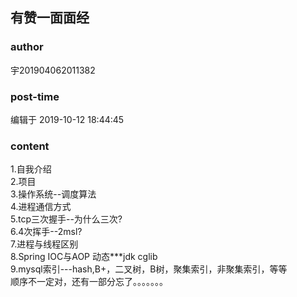 ## 有赞一面面经
### author 
宇201904062011382
### post-time 

编辑于  2019-10-12 18:44:45
### content 
<div class="post-topic-des nc-post-content">
 <div>
  1.自我介绍
 </div>
 <div>
  2.项目
 </div>
 <div>
  3.操作系统--调度算法
 </div>
 <div>
  4.进程通信方式
 </div>
 <div>
  5.tcp三次握手--为什么三次?
 </div>
 <div>
  6.4次挥手--2msl?
 </div>
 <div>
  7.进程与线程区别
 </div>
 <div>
  8.Spring IOC与AOP 动态***jdk cglib
 </div>
 <div>
  9.mysql索引---hash,B+，二叉树，B树，聚集索引，非聚集索引，等等
 </div>
 <div>
  顺序不一定对，还有一部分忘了。。。。。。。
 </div>
 <div>
  <br/>
 </div>
</div>
